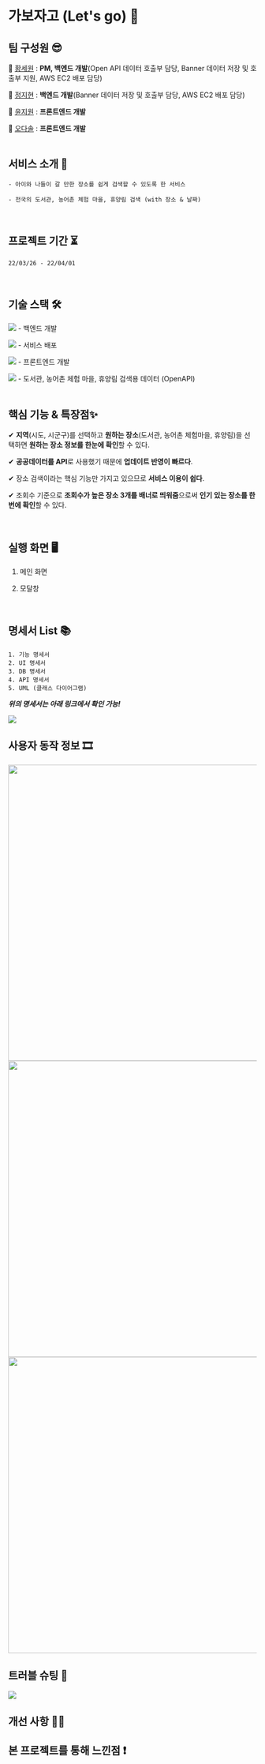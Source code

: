 # 가보자고 (Let's go) 👣

## 팀 구성원 😎
👻 [황세원](https://github.com/pabaep) : **PM, 백엔드 개발**(Open API 데이터 호출부 담당, Banner 데이터 저장 및 호출부 지원, AWS EC2 배포 담당)   

🐣 [정지현](https://github.com/jjhyunjung) : **백엔드 개발**(Banner 데이터 저장 및 호출부 담당, AWS EC2 배포 담당)   

🥰 [윤지원](https://github.com/yjw226) : **프론트엔드 개발**   

🐾 [오다솔](https://github.com/ohdasol) : **프론트엔드 개발**   
<br>

## 서비스 소개 📃
```
- 아이와 나들이 갈 만한 장소를 쉽게 검색할 수 있도록 한 서비스   

- 전국의 도서관, 농어촌 체험 마을, 휴양림 검색 (with 장소 & 날짜) 
```

<br>

## 프로젝트 기간 ⏳
`22/03/26 - 22/04/01` 

<br>

## 기술 스택 🛠
<img src="https://img.shields.io/badge/Spring Boot-6DB33F?style=flat-square&logo=Spring Boot&logoColor=white"/> - 백엔드 개발   

<img src="https://img.shields.io/badge/Amazon AWS-232F3E?style=flat-square&logo=Amazon AWS&logoColor=white"/> - 서비스 배포   

<img src="https://img.shields.io/badge/React-61DAFB?style=flat-square&logo=React&logoColor=white"/> - 프론트엔드 개발   

<img src="https://img.shields.io/badge/공공데이터포털-0b70b9?style=flat-square&logoColor=white"/> - 도서관, 농어촌 체험 마을, 휴양림 검색용 데이터 (OpenAPI)   
<br>

## 핵심 기능 & 특장점✨

✔ **지역**(시도, 시군구)를 선택하고 **원하는 장소**(도서관, 농어촌 체험마을, 휴양림)을 선택하면 **원하는 장소 정보를 한눈에 확인**할 수 있다.   
   
✔ **공공데이터를 API**로 사용했기 때문에 **업데이트 반영이 빠르다**.   
   
✔ 장소 검색이라는 핵심 기능만 가지고 있으므로 **서비스 이용이 쉽다**.   
   
✔ 조회수 기준으로 **조회수가 높은 장소 3개를 배너로 띄워줌**으로써 **인기 있는 장소를 한번에 확인**할 수 있다.   
  
<br>

## 실행 화면 🖥
1. 메인 화면

2. 모달창

<br>

## 명세서 List 📚
```
1. 기능 명세서
2. UI 명세서
3. DB 명세서
4. API 명세서
5. UML (클래스 다이어그램)
```

_**위의 명세서는 아래 링크에서 확인 가능!**_

<a href="https://github.com/swhCompany/letsgo/wiki"><img src="https://img.shields.io/badge/명세서 List home page-af73f0?style=for-the-badge&logoWidth=50"/></a>

## 사용자 동작 정보 🎞
<img src="https://user-images.githubusercontent.com/97021735/160965563-c78240f9-8afc-45d7-a105-2d320d01217a.jpg" width=600px/>
<img src="https://user-images.githubusercontent.com/97021735/160964520-55ad8957-c24f-4c17-b195-5c74bb3b3ca7.jpg" width=600px/>
<img src="https://user-images.githubusercontent.com/97021735/160965591-8c2ce496-450f-40ac-aa46-b7d35d2174ae.jpg" width=600px/>


## 트러블 슈팅 🎯
<a href="https://github.com/swhCompany/letsgo/wiki/%ED%8A%B8%EB%9F%AC%EB%B8%94-%EC%8A%88%ED%8C%85"><img src="https://img.shields.io/badge/trouble shooting-a1edb5?style=for-the-badge&logoWidth=50"/></a>

## 개선 사항 👩‍💻

## 본 프로젝트를 통해 느낀점 ❗


